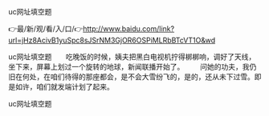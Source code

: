 uc网址填空题

👉最/新/观/看/入/口/👉http://www.baidu.com/link?url=jHz8AcivB1yuSpc8sJSrNM3GjOR6OSPiMLRbBTcVT1O&wd

uc网址填空题　　吃晚饭的时候，姨夫把黑白电视机拧得梆梆响，调好了天线，坐下来，屏幕上划过一个旋转的地球，新闻联播开始了。
　　问她的功夫，我仍旧在何处，在咱们待得的那座都会，是不会大雪纷飞的，是的，还从未下过雪。即是如许，咱们就发端计划了起来。


uc网址填空题

